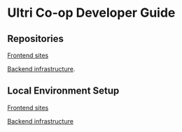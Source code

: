 # Ultri Co-op Developer Guide

## Repositories

[Frontend sites](https://github.com/Ultri-Izzup/ultri-websites)

[Backend infrastructure](https://github.com/Ultri-Izzup/ultri-infrastructure).

## Local Environment Setup

[Frontend sites](/developer/frontend/)

[Backend infrastructure](/developer/backend/)
